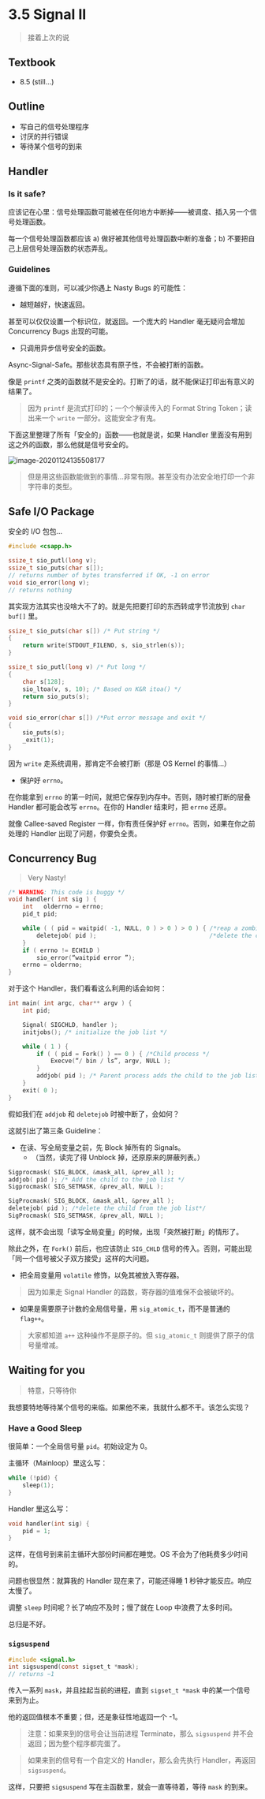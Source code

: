 # 3.5 Signal II

> 接着上次的说

## Textbook

* 8.5 (still...)

## Outline

* 写自己的信号处理程序
* 讨厌的并行错误
* 等待某个信号的到来

## Handler

### Is it safe?

应该记在心里：信号处理函数可能被在任何地方中断掉——被调度、插入另一个信号处理函数。

每一个信号处理函数都应该 a) 做好被其他信号处理函数中断的准备；b) 不要把自己上层信号处理函数的状态弄乱。

### Guidelines

遵循下面的准则，可以减少你遇上 Nasty Bugs 的可能性：

* 越短越好，快速返回。

甚至可以仅仅设置一个标识位，就返回。一个庞大的 Handler 毫无疑问会增加 Concurrency Bugs 出现的可能。

* 只调用异步信号安全的函数。

Async-Signal-Safe。那些状态具有原子性，不会被打断的函数。

像是 `printf` 之类的函数就不是安全的。打断了的话，就不能保证打印出有意义的结果了。

> 因为 `printf` 是流式打印的；一个个解读传入的 Format String Token；读出来一个 `write` 一部分。这能安全才有鬼。

下面这里整理了所有「安全的」函数——也就是说，如果 Handler 里面没有用到这之外的函数，那么他就是信号安全的。

![image-20201124135508177](3-5-signal2.assets/image-20201124135508177.png)

> 但是用这些函数能做到的事情…非常有限。甚至没有办法安全地打印一个非字符串的类型。

## Safe I/O Package

安全的 I/O 包包…

```c
#include <csapp.h>

ssize_t sio_putl(long v);
ssize_t sio_puts(char s[]);
// returns number of bytes transferred if OK, -1 on error
void sio_error(long v);
// returns nothing
```

其实现方法其实也没啥大不了的。就是先把要打印的东西转成字节流放到 `char buf[]` 里。

```c
ssize_t sio_puts(char s[]) /* Put string */
{ 
	return write(STDOUT_FILENO, s, sio_strlen(s));
}

ssize_t sio_putl(long v) /* Put long */
{
	char s[128];
	sio_ltoa(v, s, 10); /* Based on K&R itoa() */
	return sio_puts(s);
}

void sio_error(char s[]) /*Put error message and exit */
{
 	sio_puts(s);
	_exit(1);
}
```

因为 `write` 走系统调用，那肯定不会被打断（那是 OS Kernel 的事情…）

* 保护好 `errno`。

在你能拿到 `errno` 的第一时间，就把它保存到内存中。否则，随时被打断的层叠 Handler 都可能会改写 `errno`。在你的 Handler 结束时，把 `errno` 还原。

就像 Callee-saved Register 一样，你有责任保护好 `errno`。否则，如果在你之前处理的 Handler 出现了问题，你要负全责。

## Concurrency Bug

> Very Nasty!

```c
/* WARNING: This code is buggy */
void handler( int sig ) {
    int   olderrno = errno;
    pid_t pid;

    while ( ( pid = waitpid( -1, NULL, 0 ) > 0 ) > 0 ) { /*reap a zombie child */
        deletejob( pid );                                /*delete the child from the job list*/
    }
    if ( errno != ECHILD )
        sio_error(“waitpid error ”);
    errno = olderrno;
}
```

对于这个 Handler，我们看看这么利用的话会如何：

```c
int main( int argc, char** argv ) {
    int pid;

    Signal( SIGCHLD, handler );
    initjobs(); /* initialize the job list */

    while ( 1 ) {
        if ( ( pid = Fork() ) == 0 ) { /*Child process */
            Execve(“/ bin / ls”, argv, NULL );
        }
        addjob( pid ); /* Parent process adds the child to the job list */
    }
    exit( 0 );
}
```

假如我们在 `addjob` 和 `deletejob` 时被中断了，会如何？

这就引出了第三条 Guideline：

* 在读、写全局变量之前，先 Block 掉所有的 Signals。
	* （当然，读完了得 Unblock 掉，还原原来的屏蔽列表。）

```c
Sigprocmask( SIG_BLOCK, &mask_all, &prev_all );
addjob( pid ); /* Add the child to the job list */
Sigprocmask( SIG_SETMASK, &prev_all, NULL );
```

```c
SigProcmask( SIG_BLOCK, &mask_all, &prev_all );
deletejob( pid ); /*delete the child from the job list*/
SigProcmask( SIG_SETMASK, &prev_all, NULL );
```

这样，就不会出现「读写全局变量」的时候，出现「突然被打断」的情形了。

除此之外，在 `Fork()` 前后，也应该防止 `SIG_CHLD` 信号的传入。否则，可能出现「同一个信号被父子双方接受」这样的大问题。

* 把全局变量用 `volatile` 修饰，以免其被放入寄存器。

> 因为如果走 Signal Handler 的路数，寄存器的值难保不会被破坏的。

* 如果是需要原子计数的全局信号量，用 `sig_atomic_t`，而不是普通的 `flag++`。

> 大家都知道 `a++` 这种操作不是原子的。但 `sig_atomic_t` 则提供了原子的信号量增减。

## Waiting for you

> 特意，只等待你

我想要特地等待某个信号的来临。如果他不来，我就什么都不干。该怎么实现？

### Have a Good Sleep

很简单：一个全局信号量 `pid`。初始设定为 0。

主循环（Mainloop）里这么写：

```c
while (!pid) {
    sleep(1);
}
```

Handler 里这么写：

```c
void handler(int sig) {
    pid = 1;
}
```

 这样，在信号到来前主循环大部份时间都在睡觉。OS 不会为了他耗费多少时间的。

问题也很显然：就算我的 Handler 现在来了，可能还得睡 1 秒钟才能反应。响应太慢了。

调整 `sleep` 时间呢？长了响应不及时；慢了就在 Loop 中浪费了太多时间。

总归是不好。

### `sigsuspend`

```c
#include <signal.h>
int sigsuspend(const sigset_t *mask);
// returns −1
```

传入一系列 `mask`，并且挂起当前的进程，直到 `sigset_t *mask` 中的某一个信号来到为止。

他的返回值根本不重要；但，还是象征性地返回一个 -1。

> 注意：如果来到的信号会让当前进程 Terminate，那么 `sigsuspend` 并不会返回；因为整个程序都完蛋了。

> 如果来到的信号有一个自定义的 Handler，那么会先执行 Handler，再返回 `sigsuspend`。

这样，只要把 `sigsuspend` 写在主函数里，就会一直等待着，等待 `mask` 的到来。

